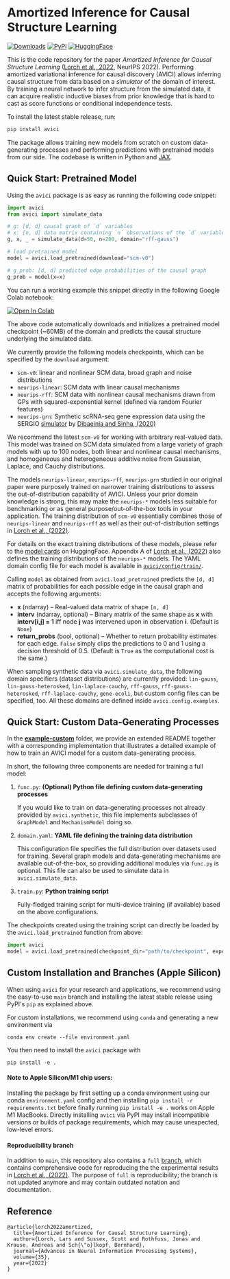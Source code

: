 # Amortized Inference for Causal Structure Learning

[![Downloads](https://static.pepy.tech/badge/avici)](https://pypi.org/project/avici/)
[![PyPi](https://img.shields.io/pypi/v/avici?logo=PyPI)](https://pypi.org/project/avici/)
[![HuggingFace](https://img.shields.io/badge/%F0%9F%A4%97-HuggingFace-yellow)](https://huggingface.co/larslorch/avici)

This is the code repository for the paper 
_Amortized Inference for Causal Structure Learning_
([Lorch et al., 2022](https://arxiv.org/abs/2205.12934), NeurIPS 2022).
Performing **a**mortized **v**ariational **i**nference for 
**c**ausal d**i**scovery (AVICI) allows inferring causal structure 
from data based on a  _simulator_ of the domain of interest.
By training a neural network to infer structure from the simulated 
data, it can acquire realistic inductive biases from prior knowledge
that is hard to cast as score functions or conditional 
independence tests.


To install the latest stable release, run:

```bash
pip install avici
````

The package allows training new models from scratch on custom data-generating processes 
and performing predictions with pretrained models from our side.
The codebase is written in Python and 
[JAX](https://jax.readthedocs.io/en/latest/notebooks/quickstart.html).


## Quick Start: Pretrained Model

Using the `avici` package is as easy as running the following code
snippet:

```python
import avici
from avici import simulate_data

# g: [d, d] causal graph of `d` variables
# x: [n, d] data matrix containing `n` observations of the `d` variables
g, x, _ = simulate_data(d=50, n=200, domain="rff-gauss")

# load pretrained model
model = avici.load_pretrained(download="scm-v0")

# g_prob: [d, d] predicted edge probabilities of the causal graph
g_prob = model(x=x)
```
You can run a working example this snippet directly in the following Google Colab notebook:

[![Open In Colab](https://colab.research.google.com/assets/colab-badge.svg)](https://colab.research.google.com/github/larslorch/avici/blob/master/example-pretrained/example.ipynb)

The above code automatically downloads and initializes 
a pretrained model checkpoint (~60MB) of the domain 
and predicts the causal structure underlying the simulated data.


We currently provide the following models checkpoints,
which can be specified by the `download` argument:

- `scm-v0`: linear and nonlinear SCM data, broad graph and noise distributions
- `neurips-linear`: SCM data with linear causal mechanisms
- `neurips-rff`: SCM data with nonlinear causal mechanisms drawn 
from GPs with squared-exponential kernel
(defined via random Fourier features)
- `neurips-grn`: Synthetic scRNA-seq gene expression data using the SERGIO
[simulator](https://github.com/PayamDiba/SERGIO) by 
[Dibaeinia and Sinha, (2020)](https://www.cell.com/cell-systems/pdf/S2405-4712(20)30287-8.pdf)

We recommend  the latest `scm-v0` for working with arbitrary real-valued data. 
This model was trained on SCM data simulated from a large variety of graph models with up to 100 nodes, 
both linear and nonlinear causal mechanisms, and homogeneous and heterogeneous additive noise from
Gaussian, Laplace, and Cauchy distributions.

The models `neurips-linear`, `neurips-rff`, `neurips-grn` studied in our original 
paper were purposely trained on narrower training distributions to assess the out-of-distribution 
capability of AVICI. Unless your prior domain knowledge is strong,
this may make the `neurips-*` models less suitable for benchmarking
or as general purpose/out-of-the-box tools in your application.
The training distribution of `scm-v0` essentially combines those of
`neurips-linear` and  `neurips-rff` as well as their out-of-distribution
settings in [Lorch et al., (2022)](https://arxiv.org/abs/2205.12934).


For details on the exact training distributions of these models,
please refer to the [model cards](https://huggingface.co/larslorch/avici) 
on HuggingFace. Appendix A of 
[Lorch et al., (2022)](https://arxiv.org/abs/2205.12934) also defines the training distributions
of the `neurips-*` models.
The YAML domain config file for each model is available in [`avici/config/train/`](avici/config/train/).


Calling `model` as obtained from `avici.load_pretrained`
predicts the `[d, d]` matrix of probabilities for each possible edge in the causal graph
and accepts the following arguments:

- **x** (ndarray) – Real-valued data matrix of shape `[n, d]`
- **interv** (ndarray, optional) – Binary matrix of the same shape as **x** 
        with **interv[i,j] = 1** iff node **j** was intervened upon in 
        observation **i**. (Default is `None`)  
- **return_probs** (bool, optional) –  Whether to return probability estimates 
        for each edge. `False` simply clips the predictions to 0 and 1 using 
        a decision threshold of 0.5. (Default is `True` as the computational 
        cost is the same.)

When sampling synthetic data via `avici.simulate_data`, 
the following domain specifiers (dataset distributions) 
are currently provided:
`lin-gauss`, 
`lin-gauss-heterosked`,
`lin-laplace-cauchy`, 
`rff-gauss`, 
`rff-gauss-heterosked`, 
`rff-laplace-cauchy`, 
`gene-ecoli`, 
but custom config files can be specified, too. 
All these domains are defined inside `avici.config.examples`.

## Quick Start: Custom Data-Generating Processes

In the **[example-custom](example-custom)** folder, 
we provide an extended README together with a corresponding implementation
that illustrates a detailed example of how to train an AVICI model
for a custom data-generating process.

In short, the following three components are needed for training a full model:

1. `func.py`: **(Optional) Python file defining custom data-generating processes**

    If you would like to train on data-generating processes not already provided by `avici.synthetic`,
    this file implements subclasses of `GraphModel` and `MechanismModel` doing so.  

2. `domain.yaml`: **YAML file defining the training data distribution**

    This configuration file specifies the full distribution over datasets used for training.
    Several graph models and data-generating mechanisms are available out-of-the-box, so providing
    additional modules via `func.py` is optional.
    This file can also be used to simulate data in `avici.simulate_data`.

4. `train.py`: **Python training script**

    Fully-fledged training script for multi-device training (if available) based on the above configurations. 

The checkpoints created using the training script can directly be loaded by the `avici.load_pretrained`
function from above:
```python
import avici
model = avici.load_pretrained(checkpoint_dir="path/to/checkpoint", expects_counts=False)
```


## Custom Installation and Branches (Apple Silicon)

When using `avici` for your research and applications, we recommend using
the easy-to-use `main` branch and installing the latest stable
release using PyPI's `pip`
as explained above.

For custom installations, we recommend using `conda` and generating 
a new environment via
```
conda env create --file environment.yaml
```
You then need to install the `avici` package with
```
pip install -e .
```
#### Note to Apple Silicon/M1 chip users:
Installing the package by first setting up a conda environment
using our conda `environment.yaml` config and then installing
`pip install -r requirements.txt` before finally running
`pip install -e .` works on Apple M1 MacBooks.
Directly installing `avici` via PyPI may install incompatible versions 
or builds of package requirements, which may cause unexpected, low-level errors.

#### Reproducibility branch
In addition to `main`, this repository also contains a `full` 
[branch](https://github.com/larslorch/avici/tree/full), 
which contains
comprehensive code for reproducing the the experimental results in 
[Lorch et al., (2022)](https://arxiv.org/abs/2205.12934). 
The purpose of `full` is reproducibility; the branch is not 
updated anymore and may contain outdated notation and documentation.


## Reference

```
@article{lorch2022amortized,
  title={Amortized Inference for Causal Structure Learning},
  author={Lorch, Lars and Sussex, Scott and Rothfuss, Jonas and Krause, Andreas and Sch{\"o}lkopf, Bernhard},
  journal={Advances in Neural Information Processing Systems},
  volume={35},
  year={2022}
}
```
